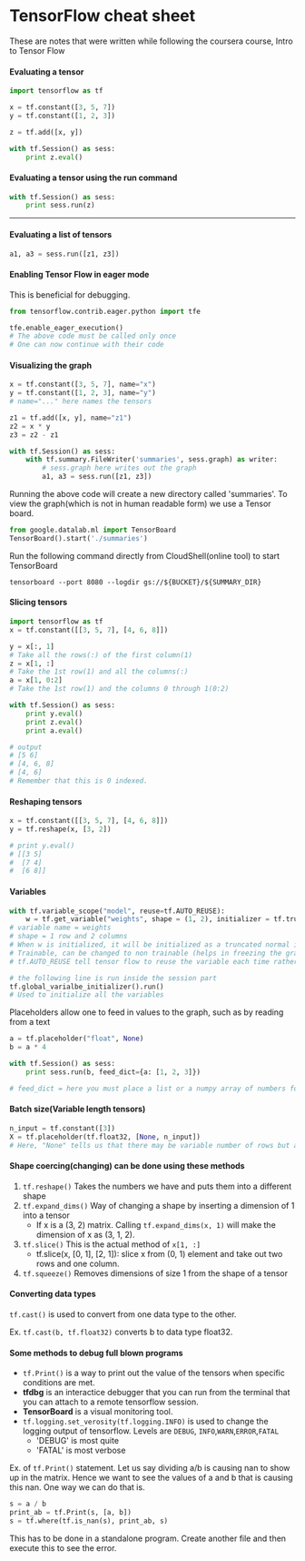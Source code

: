 # TensorFlow cheat sheet

These are notes that were written while following the coursera course, Intro to Tensor Flow

#### Evaluating a tensor
```python
import tensorflow as tf

x = tf.constant([3, 5, 7])
y = tf.constant([1, 2, 3])

z = tf.add([x, y])

with tf.Session() as sess:
    print z.eval()

```

#### Evaluating a tensor using the run command
```python
with tf.Session() as sess:
    print sess.run(z)
```

***

#### Evaluating a list of tensors
``` python
a1, a3 = sess.run([z1, z3])

 ```

#### Enabling Tensor Flow in eager mode

This is beneficial for debugging.
```python
from tensorflow.contrib.eager.python import tfe

tfe.enable_eager_execution()
# The above code must be called only once
# One can now continue with their code
```

#### Visualizing the graph

```python
x = tf.constant([3, 5, 7], name="x")
y = tf.constant([1, 2, 3], name="y")
# name="..." here names the tensors

z1 = tf.add([x, y], name="z1")
z2 = x * y
z3 = z2 - z1

with tf.Session() as sess:
    with tf.summary.FileWriter('summaries', sess.graph) as writer:
        # sess.graph here writes out the graph
        a1, a3 = sess.run([z1, z3])
```

Running the above code will create a new directory called 'summaries'.
To view the graph(which is not in human readable form) we use a Tensor board.
```python
from google.datalab.ml import TensorBoard
TensorBoard().start('./summaries')
```

Run the following command directly from CloudShell(online tool) to start TensorBoard

`tensorboard --port 8080 --logdir gs://${BUCKET}/${SUMMARY_DIR}`


#### Slicing tensors

```python
import tensorflow as tf
x = tf.constant([[3, 5, 7], [4, 6, 8]])

y = x[:, 1]
# Take all the rows(:) of the first column(1)
z = x[1, :]
# Take the 1st row(1) and all the columns(:)
a = x[1, 0:2]
# Take the 1st row(1) and the columns 0 through 1(0:2)

with tf.Session() as sess:
    print y.eval()
    print z.eval()
    print a.eval()

# output
# [5 6]
# [4, 6, 8]
# [4, 6]
# Remember that this is 0 indexed.
```

#### Reshaping tensors

```python
x = tf.constant([[3, 5, 7], [4, 6, 8]])
y = tf.reshape(x, [3, 2])

# print y.eval()
# [[3 5]
#  [7 4]
#  [6 8]]
```

#### Variables

```python
with tf.variable_scope("model", reuse=tf.AUTO_REUSE):
    w = tf.get_variable("weights", shape = (1, 2), initializer = tf.truncate_normal_initializer(), trainable = True)
# variable name = weights
# shape = 1 row and 2 columns
# When w is initialized, it will be initialized as a truncated normal initializer(Gaussian normal distribution)
# Trainable, can be changed to non trainable (helps in freezing the graph)
# tf.AUTO_REUSE tell tensor flow to reuse the variable each time rather than creating a new one

# the following line is run inside the session part
tf.global_varialbe_initializer().run()
# Used to initialize all the variables
```

Placeholders allow one to feed in values to the graph, such as by reading from a text

```python
a = tf.placeholder("float", None)
b = a * 4

with tf.Session() as sess:
    print sess.run(b, feed_dict={a: [1, 2, 3]})

# feed_dict = here you must place a list or a numpy array of numbers for the placeholder a
```

#### Batch size(Variable length tensors)
```python
n_input = tf.constant([3])
X = tf.placeholder(tf.float32, [None, n_input])
# Here, "None" tells us that there may be variable number of rows but a fixed size of 3 columns
```

#### Shape coercing(changing) can be done using these methods
1. `tf.reshape()` Takes the numbers we have and puts them into a different shape
2. `tf.expand_dims()` Way of changing a shape by inserting a dimension of 1 into a tensor
    * If x is a (3, 2) matrix. Calling `tf.expand_dims(x, 1)` will make the dimension of x as (3, 1, 2).
3. `tf.slice()` This is the actual method of `x[1, :]`
    * tf.slice(x, [0, 1], [2, 1]): slice x from (0, 1) element and take out two rows and one column.
4. `tf.squeeze()` Removes dimensions of size 1 from the shape of a tensor


#### Converting data types
`tf.cast()` is used to convert from one data type to the other.

Ex. `tf.cast(b, tf.float32)` converts b to data type float32.


#### Some methods to debug full blown programs
* `tf.Print()` is a way to print out the value of the tensors when specific conditions are met.
* **tfdbg** is an interactice debugger that you can run from the terminal that you can attach to a remote tensorflow session.
* **TensorBoard** is a visual monitoring tool.
* `tf.logging.set_verosity(tf.logging.INFO)` is used to change the logging output of tensorflow. Levels are `DEBUG`, `INFO`,`WARN`,`ERROR`,`FATAL`
    * 'DEBUG' is most quite
    * 'FATAL' is most verbose

Ex. of `tf.Print()` statement. Let us say dividing a/b is causing nan to show up in the matrix. Hence we want to see the values of a 
and b that is causing this nan. One way we can do that is.
```python
s = a / b
print_ab = tf.Print(s, [a, b])
s = tf.where(tf.is_nan(s), print_ab, s)
```

This has to be done in a standalone program. Create another file and then execute this to see the error.
